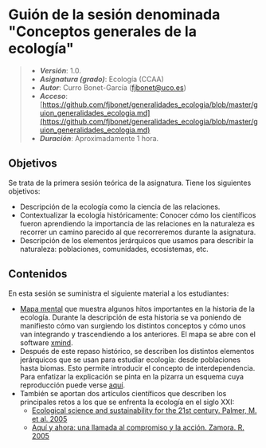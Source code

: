 # Guión de la sesión denominada "Conceptos generales de la ecología"


> + **_Versión_**: 1.0.
> + **_Asignatura (grado)_**: Ecología (CCAA)
> + **_Autor_**: Curro Bonet-García (fjbonet@uco.es)
> + **_Acceso_**: [https://github.com/fjbonet/generalidades_ecologia/blob/master/guion_generalidades_ecologia.md](https://github.com/fjbonet/generalidades_ecologia/blob/master/guion_generalidades_ecologia.md)
> + **_Duración_**: Aproximadamente 1 hora.



## Objetivos 

Se trata de la primera sesión teórica de la asignatura. Tiene los siguientes objetivos:

 + Descripción de la ecología como la ciencia de las relaciones.
 + Contextualizar la ecología históricamente: Conocer cómo los científicos fueron aprendiendo la importancia de las relaciones en la naturaleza es recorrer un camino parecido al que recorreremos durante la asignatura.
 + Descripción de los elementos jerárquicos que usamos para describir la naturaleza: poblaciones, comunidades, ecosistemas, etc.
 
 ## Contenidos
En esta sesión se suministra el siguiente material a los estudiantes:
+ [Mapa mental](https://github.com/fjbonet/generalidades_ecologia/blob/master/1_historia_ecologia.xmind?raw=true) que muestra algunos hitos importantes en la historia de la ecología. Durante la descripción de esta historia se va poniendo de manifiesto cómo van surgiendo los distintos conceptos y cómo unos van integrando y trascendiendo a los anteriores. El mapa se abre con el software [xmind](https://www.xmind.net/).
+ Después de este repaso histórico, se describen los distintos elementos jerárquicos que se usan para estudiar ecología: desde poblaciones hasta biomas. Esto permite introducir el concepto de interdependencia. Para enfatizar la explicación se pinta en la pizarra un esquema cuya reproducción puede verse [aquí](https://raw.githubusercontent.com/fjbonet/generalidades_ecologia/master/2_ecologia_interdependencia.png).
+ También se aportan dos artículos científicos que describen los principales retos a los que se enfrenta la ecología en el siglo XXI:
  + [Ecological science and sustainability for the 21st century. Palmer, M. et al. 2005](https://github.com/fjbonet/generalidades_ecologia/blob/master/3_Palmer_et_al-2005-Frontiers_in_Ecology_and_the_Environment.pdf)
  + [Aquí y ahora: una llamada al compromiso y la acción. Zamora. R. 2005](https://github.com/fjbonet/generalidades_ecologia/blob/master/4_zamora_2005.pdf)
